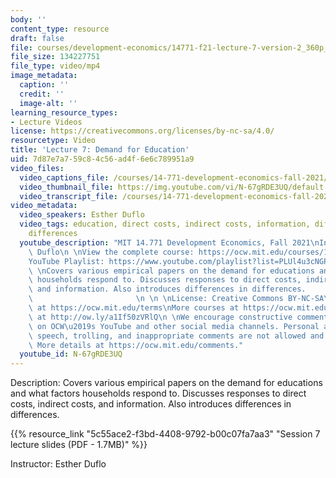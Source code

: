 ```yaml
---
body: ''
content_type: resource
draft: false
file: courses/development-economics/14771-f21-lecture-7-version-2_360p_16_9.mp4
file_size: 134227751
file_type: video/mp4
image_metadata:
  caption: ''
  credit: ''
  image-alt: ''
learning_resource_types:
- Lecture Videos
license: https://creativecommons.org/licenses/by-nc-sa/4.0/
resourcetype: Video
title: 'Lecture 7: Demand for Education'
uid: 7d87e7a7-59c8-4c56-ad4f-6e6c789951a9
video_files:
  video_captions_file: /courses/14-771-development-economics-fall-2021/1-53szZ3RkTH7fobVHpgSNmZrSs6OBqRO_transcript.webvtt
  video_thumbnail_file: https://img.youtube.com/vi/N-67gRDE3UQ/default.jpg
  video_transcript_file: /courses/14-771-development-economics-fall-2021/1-53szZ3RkTH7fobVHpgSNmZrSs6OBqRO_transcript.pdf
video_metadata:
  video_speakers: Esther Duflo
  video_tags: education, direct costs, indirect costs, information, differences in
    differences
  youtube_description: "MIT 14.771 Development Economics, Fall 2021\nInstructor: Esther\
    \ Duflo\n \nView the complete course: https://ocw.mit.edu/courses/14-771-development-economics-fall-2021\n\
    YouTube Playlist: https://www.youtube.com/playlist?list=PLUl4u3cNGP61kvh3caDts2R6LmkYbmzaG\n\
    \ \nCovers various empirical papers on the demand for educations and what factors\
    \ households respond to. Discusses responses to direct costs, indirect costs,\
    \ and information. Also introduces differences in differences.               \
    \                       \n \n \nLicense: Creative Commons BY-NC-SA\nMore information\
    \ at https://ocw.mit.edu/terms\nMore courses at https://ocw.mit.edu\nSupport OCW\
    \ at http://ow.ly/a1If50zVRlQ\n \nWe encourage constructive comments and discussion\
    \ on OCW\u2019s YouTube and other social media channels. Personal attacks, hate\
    \ speech, trolling, and inappropriate comments are not allowed and may be removed.\
    \ More details at https://ocw.mit.edu/comments."
  youtube_id: N-67gRDE3UQ
---
```

Description: Covers various empirical papers on the demand for educations and what factors households respond to. Discusses responses to direct costs, indirect costs, and information. Also introduces differences in differences.

{{% resource_link "5c55ace2-f3bd-4408-9792-b00c07fa7aa3" "Session 7 lecture slides (PDF - 1.7MB)" %}}

Instructor: Esther Duflo